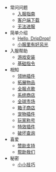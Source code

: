 * 常问问题
    * [入服指南](joinproblem.md)
    * [客户端下载](download.md)
    * [无法进服](cantjoin.md)
* 简单介绍
    * [Hello, DripDrop!](about.md)
    * [小服里有好风光](promote.md)
* 入服帮助
    * [游戏安装](installgame.md)
    * [基础指令](command.md)
* 相知
    * [领地插件](residence.md)
    * [拓展物品](itemsadder.md)
    * [全服点歌](allmusic.md)
    * [系统商店](systemshop.md)
    * [全球市场](globalmarket.md)
    * [箱子商店](quickshop.md)
    * [宠物插件](companions.md)
    * [玩家称号](tags.md)
    * [特效插件](procosmetics.md)
    * [破坏查询](coreprotect.md)
* 喜爱
    * [赞助支持](donate.md)
    * [帮助我们](helpus.md)
* 秘密
    * [小小技巧](tips.md)